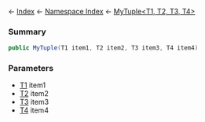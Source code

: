 ← [Index](Api-Index) ← [Namespace Index](Namespace-Index) ← [MyTuple<T1, T2, T3, T4>](VRage.MyTuple`4)

### Summary

```csharp
public MyTuple(T1 item1, T2 item2, T3 item3, T4 item4)
```

### Parameters

* [T1]() item1
* [T2]() item2
* [T3]() item3
* [T4]() item4
